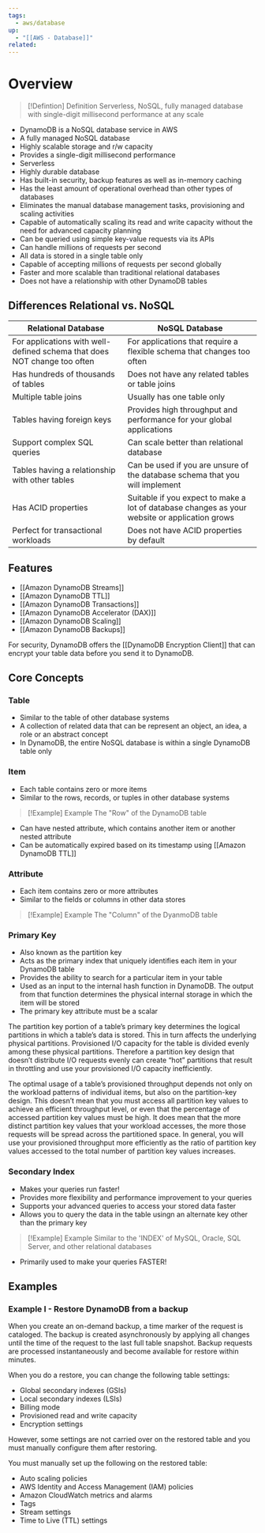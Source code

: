```yaml
---
tags:
  - aws/database
up:
  - "[[AWS - Database]]"
related:
---
```

# Overview


> [!Defintion] Definition
> Serverless, NoSQL, fully managed database with single-digit millisecond performance at any scale

- DynamoDB is a NoSQL database service in AWS
- A fully managed NoSQL database
- Highly scalable storage and r/w capacity
- Provides a single-digit millisecond performance
- Serverless
- Highly durable database
- Has built-in security, backup features as well as in-memory caching
- Has the least amount of operational overhead than other types of databases
- Eliminates the manual database management tasks, provisioning and scaling activities
- Capable of automatically scaling its read and write capacity without the need for advanced capacity planning
- Can be queried using simple key-value requests via its APIs
- Can handle millions of requests per second
- All data is stored in a single table only
- Capable of accepting millions of requests per second globally
- Faster and more scalable than traditional relational databases
- Does not have a relationship with other DynamoDB tables


## Differences Relational vs. NoSQL

| Relational Database                                                      | NoSQL Database                                                                                |
| ------------------------------------------------------------------------ | --------------------------------------------------------------------------------------------- |
| For applications with well-defined schema that does NOT change too often | For applications that require a flexible schema that changes too often                        |
| Has hundreds of thousands of tables                                      | Does not have any related tables or table joins                                               |
| Multiple table joins                                                     | Usually has one table only                                                                    |
| Tables having foreign keys                                               | Provides high throughput and performance for your global applications                         |
| Support complex SQL queries                                              | Can scale better than relational database                                                     |
| Tables having a relationship with other tables                           | Can be used if you are unsure of the database schema that you will implement                  |
| Has ACID properties                                                      | Suitable if you expect to make a lot of database changes as your website or application grows |
| Perfect for transactional workloads                                      | Does not have ACID properties by default                                                      |

## Features

- [[Amazon DynamoDB Streams]]
- [[Amazon DynamoDB TTL]]
- [[Amazon DynamoDB Transactions]]
- [[Amazon DynamoDB Accelerator (DAX)]]
- [[Amazon DynamoDB Scaling]]
- [[Amazon DynamoDB Backups]]

For security, DynamoDB offers the [[DynamoDB Encryption Client]] that can encrypt your table data before you send it to DynamoDB. 

## Core Concepts

### Table

- Similar to the table of other database systems
- A collection of related data that can be represent an object, an idea, a role or an abstract concept
- In DynamoDB, the entire NoSQL database is within a single DynamoDB table only

### Item

- Each table contains zero or more items
- Similar to the rows, records, or tuples in other database systems


> [!Example] Example
> The "Row" of the DynamoDB table

- Can have nested attribute, which contains another item or another nested attribute
- Can be automatically expired based on its timestamp using [[Amazon DynamoDB TTL]]

### Attribute

- Each item contains zero or more attributes
- Similar to the fields or columns in other data stores

> [!Example] Example
> The "Column" of the DyanmoDB table

### Primary Key

- Also known as the partition key
- Acts as the primary index that uniquely identifies each item in your DynamoDB table
- Provides the ability to search for a particular item in your table
- Used as an input to the internal hash function in DynamoDB. The output from that function determines the physical internal storage in which the item will be stored
- The primary key attribute must be a scalar

The partition key portion of a table’s primary key determines the logical partitions in which a table’s data is stored. This in turn affects the underlying physical partitions. Provisioned I/O capacity for the table is divided evenly among these physical partitions. Therefore a partition key design that doesn’t distribute I/O requests evenly can create “hot” partitions that result in throttling and use your provisioned I/O capacity inefficiently.

The optimal usage of a table’s provisioned throughput depends not only on the workload patterns of individual items, but also on the partition-key design. This doesn’t mean that you must access all partition key values to achieve an efficient throughput level, or even that the percentage of accessed partition key values must be high. It does mean that the more distinct partition key values that your workload accesses, the more those requests will be spread across the partitioned space. In general, you will use your provisioned throughput more efficiently as the ratio of partition key values accessed to the total number of partition key values increases.


### Secondary Index

- Makes your queries run faster!
- Provides more flexibility and performance improvement to your queries
- Supports your advanced queries to access your stored data faster
- Allows you to query the data in the table usingn an alternate key other than the primary key

> [!Example] Example
> Similar to the 'INDEX' of MySQL, Oracle, SQL Server, and other relational databases

- Primarily used to make your queries FASTER!



## Examples

### Example I - Restore DynamoDB from a backup

When you create an on-demand backup, a time marker of the request is cataloged. The backup is created asynchronously by applying all changes until the time of the request to the last full table snapshot. Backup requests are processed instantaneously and become available for restore within minutes.

When you do a restore, you can change the following table settings:

-   Global secondary indexes (GSIs)
-   Local secondary indexes (LSIs)
-   Billing mode
-   Provisioned read and write capacity
-   Encryption settings

However, some settings are not carried over on the restored table and you must manually configure them after restoring.

You must manually set up the following on the restored table:

-   Auto scaling policies
-   AWS Identity and Access Management (IAM) policies
-   Amazon CloudWatch metrics and alarms
-   Tags
-   Stream settings
-   Time to Live (TTL) settings
